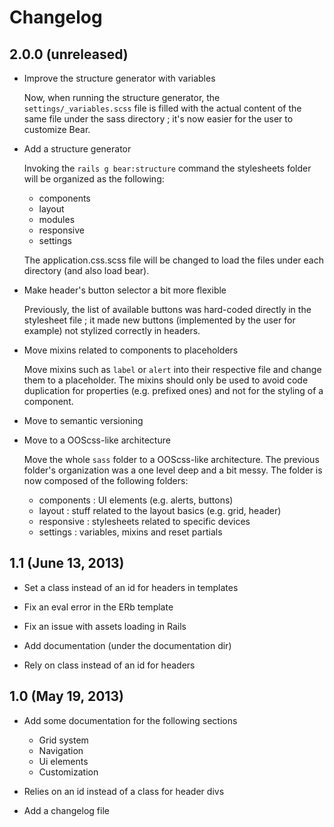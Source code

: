 # Changelog

## 2.0.0 (unreleased)

* Improve the structure generator with variables

  Now, when running the structure generator, the `settings/_variables.scss`
  file is filled with the actual content of the same file under the sass
  directory ; it's now easier for the user to customize Bear.

* Add a structure generator

  Invoking the `rails g bear:structure` command the stylesheets folder
  will be organized as the following:

    - components
    - layout
    - modules
    - responsive
    - settings

  The application.css.scss file will be changed to load the files under
  each directory (and also load bear).

* Make header's button selector a bit more flexible

  Previously, the list of available buttons was hard-coded directly in
  the stylesheet file ; it made new buttons (implemented by the user for
  example) not stylized correctly in headers.

* Move mixins related to components to placeholders

  Move mixins such as `label` or `alert` into their respective file and
  change them to a placeholder. The mixins should only be used to avoid
  code duplication for properties (e.g. prefixed ones) and not for the
  styling of a component.

* Move to semantic versioning

* Move to a OOScss-like architecture

  Move the whole `sass` folder to a OOScss-like architecture. The previous
  folder's organization was a one level deep and a bit messy. The folder
  is now composed of the following folders:

    - components : UI elements (e.g. alerts, buttons)
    - layout : stuff related to the layout basics (e.g. grid, header)
    - responsive : stylesheets related to specific devices
    - settings : variables, mixins and reset partials

## 1.1 (June 13, 2013)

* Set a class instead of an id for headers in templates

* Fix an eval error in the ERb template

* Fix an issue with assets loading in Rails

* Add documentation (under the documentation dir)

* Rely on class instead of an id for headers

## 1.0 (May 19, 2013)

* Add some documentation for the following sections
  - Grid system
  - Navigation
  - Ui elements
  - Customization

* Relies on an id instead of a class for header divs

* Add a changelog file

